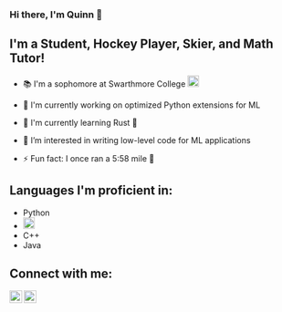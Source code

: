### Hi there, I'm Quinn 👋

## I'm a Student, Hockey Player, Skier, and Math Tutor!

- 📚 I'm a sophomore at Swarthmore College
[<img alt="Swarthmore" width="20" src="https://i.turner.ncaa.com/sites/default/files/images/logos/schools/bgl/swarthmore.svg">][swarthmore]

- 🔭 I'm currently working on optimized Python extensions for ML

- 🌱 I'm currently learning Rust 🦀

- 🤔 I’m interested in writing low-level code for ML applications

- ⚡ Fun fact: I once ran a 5:58 mile 🏃

## Languages I'm proficient in:
- Python
- <img alt="C++" width="20" src="https://p7.hiclipart.com/preview/520/669/92/c-programming-language-computer-icons-computer-programming-programming-thumbnail.jpg">
- C++
- Java

<!--  -->

## Connect with me:


[<img align="left" alt="LinkedIn" width="22px" src="https://cdn.jsdelivr.net/npm/simple-icons@v3/icons/linkedin.svg">][linkedin]
[<img align="left" alt="Twitter" width="22px" src="https://cdn.jsdelivr.net/npm/simple-icons@v3/icons/twitter.svg">][twitter]

[swarthmore]: https://www.swarthmore.edu
[linkedin]: https://www.linkedin.com/in/quinn-okabayashi-453535179/
[twitter]: https://twitter.com/QnnOkabayashi
